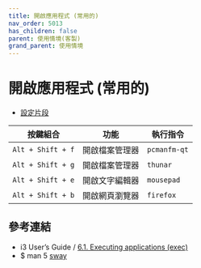 ```yaml
---
title: 開啟應用程式 (常用的)
nav_order: 5013
has_children: false
parent: 使用情境(客製)
grand_parent: 使用情境
---
```



# 開啟應用程式 (常用的)

* [設定片段](https://github.com/samwhelp/note-about-i3wm/blob/gh-pages/_demo/config/i3wm-config/main/config/i3/share/gen/i3wm-gen-rc/Section/Subject/Application/Keybind/Favorite.conf)

| 按鍵組合          | 功能           | 執行指令     |
| ----------------- | -------------- | ------------ |
| `Alt + Shift + f` | 開啟檔案管理器 | `pcmanfm-qt` |
| `Alt + Shift + g` | 開啟檔案管理器 | `thunar`     |
| `Alt + Shift + e` | 開啟文字編輯器 | `mousepad`   |
| `Alt + Shift + b` | 開啟網頁瀏覽器 | `firefox`    |


## 參考連結

* i3 User’s Guide / [6.1. Executing applications (exec)](https://i3wm.org/docs/userguide.html#exec)
* $ man 5 [sway](https://manpages.ubuntu.com/manpages/jammy/en/man5/sway.5.html)
